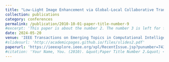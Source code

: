 ```yaml
---
title: "Low-Light Image Enhancement via Global-Local Collaborative Transformer"
collection: publications
category: conferences
permalink: /publication/2010-10-01-paper-title-number-9
#excerpt: 'This paper is about the number 2. The number 3 is left for future work.'
date: 2024-05-20
venue: 'IEEE Transactions on Emerging Topics in Computational Intelligence (T-ETCI)'
#slidesurl: 'http://academicpages.github.io/files/slides2.pdf'
paperurl: 'https://ieeexplore.ieee.org/xpl/RecentIssue.jsp?punumber=7433297'
#citation: 'Your Name, You. (2010). &quot;Paper Title Number 2.&quot; <i>Journal 1</i>. 1(2).'
---
```

